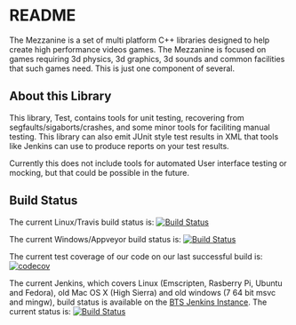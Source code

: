 # README #

The Mezzanine is a set of multi platform C++ libraries designed to help create high performance
videos games. The Mezzanine is focused on games requiring 3d physics, 3d graphics, 3d sounds and
common facilities that such games need. This is just one component of several.

## About this Library ##

This library, Test, contains tools for unit testing, recovering from segfaults/sigaborts/crashes,
and some minor tools for faciliting manual testing. This library can also emit JUnit style test results
in XML that tools like Jenkins can use to produce reports on your test results.

Currently this does not include tools for automated User interface testing or mocking, but that could be
possible in the future.

## Build Status ##

The current Linux/Travis build status is: 
[![Build Status](https://travis-ci.org/BlackToppStudios/Mezz_Test.svg?branch=master)](https://travis-ci.org/BlackToppStudios/Mezz_Test)

The current Windows/Appveyor build status is:
[![Build Status](https://ci.appveyor.com/api/projects/status/github/BlackToppStudios/Mezz_Test?branch=master&svg=true)](https://ci.appveyor.com/project/Sqeaky/mezz-test)

The current test coverage of our code on our last successful build is:
[![codecov](https://codecov.io/gh/BlackToppStudios/Mezz_Test/branch/master/graph/badge.svg)](https://codecov.io/gh/BlackToppStudios/Mezz_Test)

The current Jenkins, which covers Linux (Emscripten, Rasberry Pi, Ubuntu and Fedora), old Mac OS X (High Sierra) and old windows (7 64 bit msvc and mingw), build status is available on the [BTS Jenkins Instance](http://blacktopp.ddns.net:8080/blue/organizations/jenkins/Mezz_Test/activity). The current status is: [![Build Status](http://blacktopp.ddns.net:8080/job/Mezz_Test/job/master/badge/icon)](http://blacktopp.ddns.net:8080/blue/organizations/jenkins/Mezz_Test/activity)
